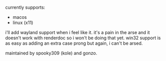currently supports:

* macos
* linux (x11)

i'll add wayland support when i feel like it. it's a pain in the arse and it doesn't work with renderdoc so i won't be doing that yet.
win32 support is as easy as adding an extra case prong but again, i can't be arsed.

maintained by spooky309 (kole) and gonzo.